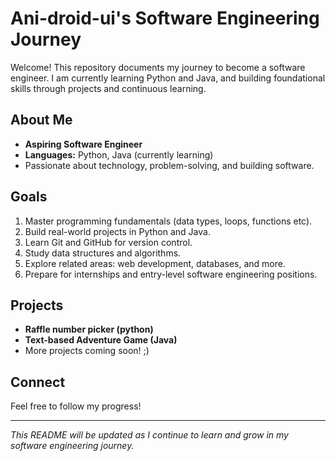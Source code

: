# Ani-droid-ui's Software Engineering Journey

Welcome! This repository documents my journey to become a software engineer. I am currently learning Python and Java, and building foundational skills through projects and continuous learning.

## About Me

- **Aspiring Software Engineer**
- **Languages:** Python, Java (currently learning)
- Passionate about technology, problem-solving, and building software.

## Goals

1. Master programming fundamentals (data types, loops, functions etc).
2. Build real-world projects in Python and Java.
3. Learn Git and GitHub for version control.
4. Study data structures and algorithms.
5. Explore related areas: web development, databases, and more.
6. Prepare for internships and entry-level software engineering positions.

## Projects

- **Raffle number picker (python)**
- **Text-based Adventure Game (Java)**
- More projects coming soon! ;)

## Connect

Feel free to follow my progress!

---

*This README will be updated as I continue to learn and grow in my software engineering journey.*
